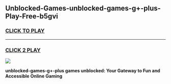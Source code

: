 
## Unblocked-Games-unblocked-games-g+-plus-Play-Free-b5gvi
<h3>
<a href="https://premium76.site?title=unblocked-games-g+-plus&ref=21A">CLICK TO PLAY</a></h3>
<hr>

<h3>
<a href="https://premium76.site?title=unblocked-games-g+-plus&ref=21A">CLICK 2 PLAY</a>
  
</h3>

<a href="https://premium76.site?title=unblocked-games-g+-plus&ref=21A"><img src="https://clearcache.store/games.png"></a>


**unblocked-games-g+-plus games unblocked: Your Gateway to Fun and Accessible Online Gaming**
